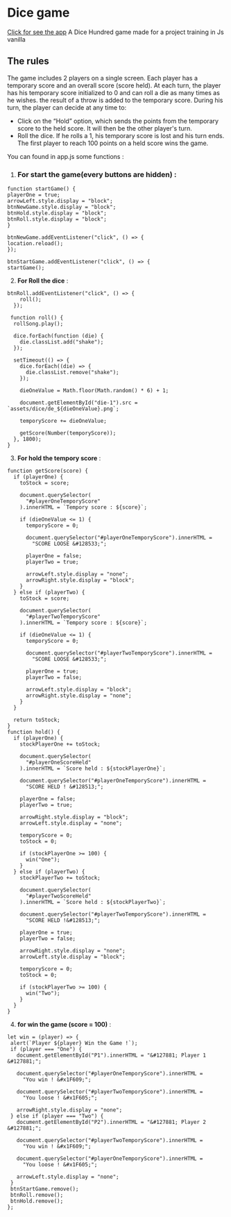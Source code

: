 # Dice game
[Click for see the app](https://dice-game-by-ludop.netlify.app/#)
A Dice Hundred game made for a project training in Js vanilla

## The rules

  The game includes 2 players on a single screen.
  Each player has a temporary score and an overall score (score held).
  At each turn, the player has his temporary score initialized to 0 and can roll a die as many times as he wishes. the
  result of a throw is added to the temporary score.
  During his turn, the player can decide at any time to:
  - Click on the “Hold” option, which sends the points from the temporary score to the held score. It will then be the
  other player's turn.
  - Roll the dice. If he rolls a 1, his temporary score is lost and his turn ends.
  The first player to reach 100 points on a held score wins the game.


You can found in app.js some functions :

1. ### For start the game(every buttons are hidden) : 
  ```
  function startGame() {
  playerOne = true;
  arrowLeft.style.display = "block";
  btnNewGame.style.display = "block";
  btnHold.style.display = "block";
  btnRoll.style.display = "block";
}

btnNewGame.addEventListener("click", () => {
  location.reload();
});

btnStartGame.addEventListener("click", () => {
  startGame();
```

2. **For Roll the dice** : 
```
btnRoll.addEventListener("click", () => {
    roll();
  });
  
 function roll() {
  rollSong.play();

  dice.forEach(function (die) {
    die.classList.add("shake");
  });

  setTimeout(() => {
    dice.forEach((die) => {
      die.classList.remove("shake");
    });

    dieOneValue = Math.floor(Math.random() * 6) + 1;

    document.getElementById("die-1").src = `assets/dice/de_${dieOneValue}.png`;

    temporyScore += dieOneValue;

    getScore(Number(temporyScore));
  }, 1800);
}
```
3. **For hold the tempory score** :
```
function getScore(score) {
  if (playerOne) {
    toStock = score;

    document.querySelector(
      "#playerOneTemporyScore"
    ).innerHTML = `Tempory score : ${score}`;

    if (dieOneValue <= 1) {
      temporyScore = 0;

      document.querySelector("#playerOneTemporyScore").innerHTML =
        "SCORE LOOSE &#128533;";

      playerOne = false;
      playerTwo = true;

      arrowLeft.style.display = "none";
      arrowRight.style.display = "block";
    }
  } else if (playerTwo) {
    toStock = score;

    document.querySelector(
      "#playerTwoTemporyScore"
    ).innerHTML = `Tempory score : ${score}`;

    if (dieOneValue <= 1) {
      temporyScore = 0;

      document.querySelector("#playerTwoTemporyScore").innerHTML =
        "SCORE LOOSE &#128533;";

      playerOne = true;
      playerTwo = false;

      arrowLeft.style.display = "block";
      arrowRight.style.display = "none";
    }
  }

  return toStock;
}
function hold() {
  if (playerOne) {
    stockPlayerOne += toStock;

    document.querySelector(
      "#playerOneScoreHeld"
    ).innerHTML = `Score held : ${stockPlayerOne}`;

    document.querySelector("#playerOneTemporyScore").innerHTML =
      "SCORE HELD ! &#128513;";

    playerOne = false;
    playerTwo = true;

    arrowRight.style.display = "block";
    arrowLeft.style.display = "none";

    temporyScore = 0;
    toStock = 0;

    if (stockPlayerOne >= 100) {
      win("One");
    }
  } else if (playerTwo) {
    stockPlayerTwo += toStock;

    document.querySelector(
      "#playerTwoScoreHeld"
    ).innerHTML = `Score held : ${stockPlayerTwo}`;

    document.querySelector("#playerTwoTemporyScore").innerHTML =
      "SCORE HELD !&#128513;";

    playerOne = true;
    playerTwo = false;

    arrowRight.style.display = "none";
    arrowLeft.style.display = "block";

    temporyScore = 0;
    toStock = 0;

    if (stockPlayerTwo >= 100) {
      win("Two");
    }
  }
}
```
4. **for win the game (score = 100)** : 
 ```
 let win = (player) => {
  alert(`Player ${player} Win the Game !`);
  if (player === "One") {
    document.getElementById("P1").innerHTML = "&#127881; Player 1 &#127881;";

    document.querySelector("#playerOneTemporyScore").innerHTML =
      "You win ! &#x1F609;";

    document.querySelector("#playerTwoTemporyScore").innerHTML =
      "You loose ! &#x1F605;";

    arrowRight.style.display = "none";
  } else if (player === "Two") {
    document.getElementById("P2").innerHTML = "&#127881; Player 2 &#127881;";

    document.querySelector("#playerTwoTemporyScore").innerHTML =
      "You win ! &#x1F609;";

    document.querySelector("#playerOneTemporyScore").innerHTML =
      "You loose ! &#x1F605;";

    arrowLeft.style.display = "none";
  }
  btnStartGame.remove();
  btnRoll.remove();
  btnHold.remove();
};
```
